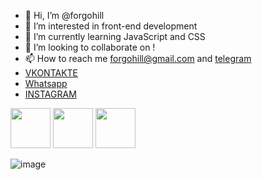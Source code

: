 - 👋 Hi, I’m @forgohill
- 👀 I’m interested in front-end development
- 🌱 I’m currently learning JavaScript and CSS
- 💞️ I’m looking to collaborate on !
- 📫 How to reach me forgohill@gmail.com and [telegram](https://t.me/forgohill)
- [VKONTAKTE](https://vk.com/marlo)
- [Whatsapp](https://web.whatsapp.com/send?phone=79092876006)
- [INSTAGRAM](https://www.instagram.com/forgohill/)


<img src="https://cdn.jsdelivr.net/gh/devicons/devicon/icons/javascript/javascript-plain.svg" style="width: 64px"/> <img src="https://cdn.jsdelivr.net/gh/devicons/devicon/icons/css3/css3-plain.svg" style="width: 64px"/> <img src="https://cdn.jsdelivr.net/gh/devicons/devicon/icons/html5/html5-plain.svg" style="width: 64px"/>

          
![image](https://www.codewars.com/users/forgohill/badges/small)

<!---
forgohill/forgohill is a ✨ special ✨ repository because its `README.md` (this file) appears on your GitHub profile.
You can click the Preview link to take a look at your changes.
--->
